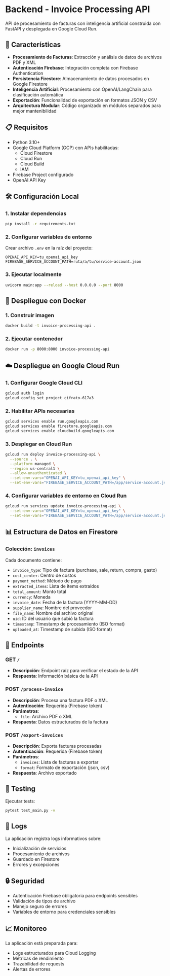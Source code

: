 # Backend - Invoice Processing API

API de procesamiento de facturas con inteligencia artificial construida con FastAPI y desplegada en Google Cloud Run.

## 🚀 Características

- **Procesamiento de Facturas**: Extracción y análisis de datos de archivos PDF y XML
- **Autenticación Firebase**: Integración completa con Firebase Authentication
- **Persistencia Firestore**: Almacenamiento de datos procesados en Google Firestore
- **Inteligencia Artificial**: Procesamiento con OpenAI/LangChain para clasificación automática
- **Exportación**: Funcionalidad de exportación en formatos JSON y CSV
- **Arquitectura Modular**: Código organizado en módulos separados para mejor mantenibilidad

## 📋 Requisitos

- Python 3.10+
- Google Cloud Platform (GCP) con APIs habilitadas:
  - Cloud Firestore
  - Cloud Run
  - Cloud Build
  - IAM
- Firebase Project configurado
- OpenAI API Key

## 🛠️ Configuración Local

### 1. Instalar dependencias
```bash
pip install -r requirements.txt
```

### 2. Configurar variables de entorno
Crear archivo `.env` en la raíz del proyecto:
```env
OPENAI_API_KEY=tu_openai_api_key
FIREBASE_SERVICE_ACCOUNT_PATH=ruta/a/tu/service-account.json
```

### 3. Ejecutar localmente
```bash
uvicorn main:app --reload --host 0.0.0.0 --port 8000
```

## 🐳 Despliegue con Docker

### 1. Construir imagen
```bash
docker build -t invoice-processing-api .
```

### 2. Ejecutar contenedor
```bash
docker run -p 8000:8000 invoice-processing-api
```

## ☁️ Despliegue en Google Cloud Run

### 1. Configurar Google Cloud CLI
```bash
gcloud auth login
gcloud config set project cifrato-617a3
```

### 2. Habilitar APIs necesarias
```bash
gcloud services enable run.googleapis.com
gcloud services enable firestore.googleapis.com
gcloud services enable cloudbuild.googleapis.com
```

### 3. Desplegar en Cloud Run
```bash
gcloud run deploy invoice-processing-api \
  --source . \
  --platform managed \
  --region us-central1 \
  --allow-unauthenticated \
  --set-env-vars="OPENAI_API_KEY=tu_openai_api_key" \
  --set-env-vars="FIREBASE_SERVICE_ACCOUNT_PATH=/app/service-account.json"
```

### 4. Configurar variables de entorno en Cloud Run
```bash
gcloud run services update invoice-processing-api \
  --set-env-vars="OPENAI_API_KEY=tu_openai_api_key" \
  --set-env-vars="FIREBASE_SERVICE_ACCOUNT_PATH=/app/service-account.json"
```

## 📊 Estructura de Datos en Firestore

### Colección: `invoices`
Cada documento contiene:
- `invoice_type`: Tipo de factura (purchase, sale, return, compra, gasto)
- `cost_center`: Centro de costos
- `payment_method`: Método de pago
- `extracted_items`: Lista de items extraídos
- `total_amount`: Monto total
- `currency`: Moneda
- `invoice_date`: Fecha de la factura (YYYY-MM-DD)
- `supplier_name`: Nombre del proveedor
- `file_name`: Nombre del archivo original
- `uid`: ID del usuario que subió la factura
- `timestamp`: Timestamp de procesamiento (ISO format)
- `uploaded_at`: Timestamp de subida (ISO format)

## 🔧 Endpoints

### GET `/`
- **Descripción**: Endpoint raíz para verificar el estado de la API
- **Respuesta**: Información básica de la API

### POST `/process-invoice`
- **Descripción**: Procesa una factura PDF o XML
- **Autenticación**: Requerida (Firebase token)
- **Parámetros**: 
  - `file`: Archivo PDF o XML
- **Respuesta**: Datos estructurados de la factura

### POST `/export-invoices`
- **Descripción**: Exporta facturas procesadas
- **Autenticación**: Requerida (Firebase token)
- **Parámetros**:
  - `invoices`: Lista de facturas a exportar
  - `format`: Formato de exportación (json, csv)
- **Respuesta**: Archivo exportado

## 🧪 Testing

Ejecutar tests:
```bash
pytest test_main.py -v
```

## 📝 Logs

La aplicación registra logs informativos sobre:
- Inicialización de servicios
- Procesamiento de archivos
- Guardado en Firestore
- Errores y excepciones

## 🔒 Seguridad

- Autenticación Firebase obligatoria para endpoints sensibles
- Validación de tipos de archivo
- Manejo seguro de errores
- Variables de entorno para credenciales sensibles

## 📈 Monitoreo

La aplicación está preparada para:
- Logs estructurados para Cloud Logging
- Métricas de rendimiento
- Trazabilidad de requests
- Alertas de errores 